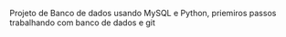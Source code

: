 Projeto de Banco de dados usando MySQL e Python, priemiros passos trabalhando com banco de dados e git

